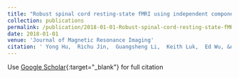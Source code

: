 ```yaml
---
title: "Robust spinal cord resting-state fMRI using independent component analysis-based nuisance regression noise reduction"
collection: publications
permalink: /publication/2018-01-01-Robust-spinal-cord-resting-state-fMRI-using-independent-component-analysis-based-nuisance-regression-noise-reduction
date: 2018-01-01
venue: 'Journal of Magnetic Resonance Imaging'
citation: ' Yong Hu,  Richu Jin,  Guangsheng Li,  Keith Luk,  Ed Wu, &quot;Robust spinal cord resting-state fMRI using independent component analysis-based nuisance regression noise reduction.&quot; Journal of Magnetic Resonance Imaging, 2018.'
---
```

Use [Google Scholar](https://scholar.google.com/scholar?q=Robust+spinal+cord+resting+state+fMRI+using+independent+component+analysis+based+nuisance+regression+noise+reduction){:target="_blank"} for full citation